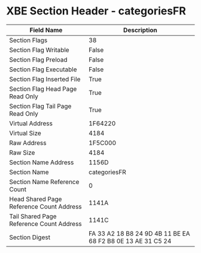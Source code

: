 # XBE Section Header - categoriesFR

| Field Name | Description |
|---|---|
| Section Flags | 38 |
| Section Flag Writable | False |
| Section Flag Preload | False |
| Section Flag Executable | False |
| Section Flag Inserted File | True |
| Section Flag Head Page Read Only | True |
| Section Flag Tail Page Read Only | True |
| Virtual Address | 1F64220 |
| Virtual Size | 4184 |
| Raw Address | 1F5C000 |
| Raw Size | 4184 |
| Section Name Address | 1156D |
| Section Name | categoriesFR |
| Section Name Reference Count | 0 |
| Head Shared Page Reference Count Address | 1141A |
| Tail Shared Page Reference Count Address | 1141C |
| Section Digest | FA 33 A2 18 B8 24 9D 4B 11 BE EA 68 F2 B8 0E 13 AE 31 C5 24 |
